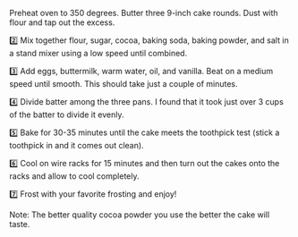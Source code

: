 Preheat oven to 350 degrees. Butter three 9-inch cake rounds. Dust with flour and tap out the excess.

2️⃣ Mix together flour, sugar, cocoa, baking soda, baking powder, and salt in a stand mixer using a low speed until combined.

3️⃣  Add eggs, buttermilk, warm water, oil, and vanilla. Beat on a medium speed until smooth. This should take just a couple of minutes.

4️⃣  Divide batter among the three pans. I found that it took just over 3 cups of the batter to divide it evenly.

5️⃣ Bake for 30-35 minutes until the cake meets the toothpick test (stick a toothpick in and it comes out clean).

6️⃣  Cool on wire racks for 15 minutes and then turn out the cakes onto the racks and allow to cool completely.

7️⃣ Frost with your favorite frosting and enjoy!

Note:
The better quality cocoa powder you use the better the cake will taste.